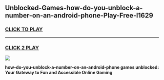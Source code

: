 
## Unblocked-Games-how-do-you-unblock-a-number-on-an-android-phone-Play-Free-l1629
<h3>
<a href="https://premium76.site?title=how-do-you-unblock-a-number-on-an-android-phone&ref=18A1">CLICK TO PLAY</a></h3>
<hr>

<h3>
<a href="https://premium76.site?title=how-do-you-unblock-a-number-on-an-android-phone&ref=18A1">CLICK 2 PLAY</a>
  
</h3>

<a href="https://premium76.site?title=how-do-you-unblock-a-number-on-an-android-phone&ref=18A1"><img src="https://clearcache.store/games.png"></a>


**how-do-you-unblock-a-number-on-an-android-phone games unblocked: Your Gateway to Fun and Accessible Online Gaming**
